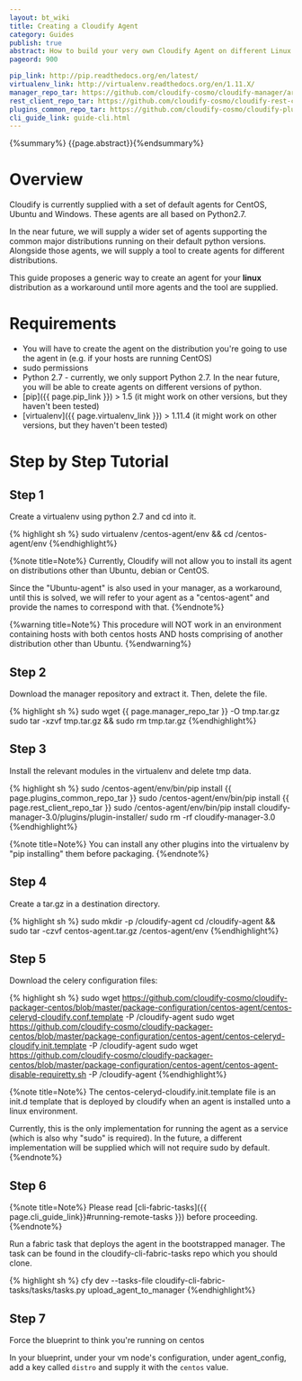 ```yaml
---
layout: bt_wiki
title: Creating a Cloudify Agent
category: Guides
publish: true
abstract: How to build your very own Cloudify Agent on different Linux distributions
pageord: 900

pip_link: http://pip.readthedocs.org/en/latest/
virtualenv_link: http://virtualenv.readthedocs.org/en/1.11.X/
manager_repo_tar: https://github.com/cloudify-cosmo/cloudify-manager/archive/3.0.tar.gz
rest_client_repo_tar: https://github.com/cloudify-cosmo/cloudify-rest-client/archive/3.0.tar.gz
plugins_common_repo_tar: https://github.com/cloudify-cosmo/cloudify-plugins-common/archive/3.0.tar.gz
cli_guide_link: guide-cli.html
---
```

{%summary%} {{page.abstract}}{%endsummary%}

# Overview

Cloudify is currently supplied with a set of default agents for CentOS, Ubuntu and Windows. These agents are all based on Python2.7.

In the near future, we will supply a wider set of agents supporting the common major distributions running on their default python versions.
Alongside those agents, we will supply a tool to create agents for different distributions.

This guide proposes a generic way to create an agent for your **linux** distribution as a workaround until more agents and the tool are supplied.

# Requirements

- You will have to create the agent on the distribution you're going to use the agent in (e.g. if your hosts are running CentOS)
- sudo permissions
- Python 2.7 - currently, we only support Python 2.7. In the near future, you will be able to create agents on different versions of python.
- [pip]({{ page.pip_link }}) > 1.5 (it might work on other versions, but they haven't been tested)
- [virtualenv]({{ page.virtualenv_link }}) > 1.11.4 (it might work on other versions, but they haven't been tested)

# Step by Step Tutorial

## Step 1

Create a virtualenv using python 2.7 and cd into it.

{% highlight sh %}
sudo virtualenv /centos-agent/env && cd /centos-agent/env
{%endhighlight%}

{%note title=Note%}
Currently, Cloudify will not allow you to install its agent on distributions other than Ubuntu, debian or CentOS.

Since the "Ubuntu-agent" is also used in your manager, as a workaround, until this is solved, we will refer to your agent as a "centos-agent" and provide the names to correspond with that.
{%endnote%}

{%warning title=Note%}
This procedure will NOT work in an environment containing hosts with both centos hosts AND hosts comprising of another distribution other than Ubuntu.
{%endwarning%}

## Step 2

Download the manager repository and extract it. Then, delete the file.

{% highlight sh %}
sudo wget {{ page.manager_repo_tar }} -O tmp.tar.gz
sudo tar -xzvf tmp.tar.gz && sudo rm tmp.tar.gz
{%endhighlight%}

## Step 3

Install the relevant modules in the virtualenv and delete tmp data.

{% highlight sh %}
sudo /centos-agent/env/bin/pip install {{ page.plugins_common_repo_tar }}
sudo /centos-agent/env/bin/pip install {{ page.rest_client_repo_tar }}
sudo /centos-agent/env/bin/pip install cloudify-manager-3.0/plugins/plugin-installer/
sudo rm -rf cloudify-manager-3.0
{%endhighlight%}

{%note title=Note%}
You can install any other plugins into the virtualenv by "pip installing" them before packaging.
{%endnote%}

## Step 4

Create a tar.gz in a destination directory.

{% highlight sh %}
sudo mkdir -p /cloudify-agent
cd /cloudify-agent && sudo tar -czvf centos-agent.tar.gz /centos-agent/env
{%endhighlight%}

## Step 5

Download the celery configuration files:

{% highlight sh %}
sudo wget https://github.com/cloudify-cosmo/cloudify-packager-centos/blob/master/package-configuration/centos-agent/centos-celeryd-cloudify.conf.template -P /cloudify-agent
sudo wget https://github.com/cloudify-cosmo/cloudify-packager-centos/blob/master/package-configuration/centos-agent/centos-celeryd-cloudify.init.template -P /cloudify-agent
sudo wget https://github.com/cloudify-cosmo/cloudify-packager-centos/blob/master/package-configuration/centos-agent/centos-agent-disable-requiretty.sh -P /cloudify-agent
{%endhighlight%}

{%note title=Note%}
The centos-celeryd-cloudify.init.template file is an init.d template that is deployed by cloudify when an agent is installed unto a linux environment.

Currently, this is the only implementation for running the agent as a service (which is also why "sudo" is required). In the future, a different implementation will be supplied which will not require sudo by default.
{%endnote%}

## Step 6

{%note title=Note%}
Please read [cli-fabric-tasks]({{ page.cli_guide_link}}#running-remote-tasks }}) before proceeding.
{%endnote%}

Run a fabric task that deploys the agent in the bootstrapped manager.
The task can be found in the cloudify-cli-fabric-tasks repo which you should clone.

{% highlight sh %}
cfy dev --tasks-file cloudify-cli-fabric-tasks/tasks/tasks.py upload_agent_to_manager
{%endhighlight%}

## Step 7

Force the blueprint to think you're running on centos

In your blueprint, under your vm node's configuration, under agent_config, add a key called `distro` and supply it with the `centos` value.